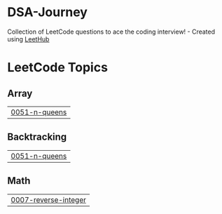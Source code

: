 # DSA-Journey
Collection of LeetCode questions to ace the coding interview! - Created using [LeetHub](https://github.com/QasimWani/LeetHub)

<!---LeetCode Topics Start-->
# LeetCode Topics
## Array
|  |
| ------- |
| [0051-n-queens](https://github.com/mudassir-92/DSA-Journey/tree/master/0051-n-queens) |
## Backtracking
|  |
| ------- |
| [0051-n-queens](https://github.com/mudassir-92/DSA-Journey/tree/master/0051-n-queens) |
## Math
|  |
| ------- |
| [0007-reverse-integer](https://github.com/mudassir-92/DSA-Journey/tree/master/0007-reverse-integer) |
<!---LeetCode Topics End-->